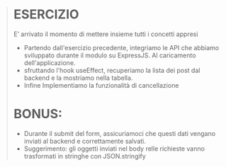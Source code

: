 ># ESERCIZIO
>
>E’ arrivato il momento di mettere insieme tutti i concetti appresi 
>- Partendo dall'esercizio precedente, integriamo le API che abbiamo sviluppato durante il modulo su ExpressJS. Al caricamento dell'applicazione.
>- sfruttando l'hook useEffect, recuperiamo la lista dei post dal backend e la mostriamo nella tabella.
>- Infine Implementiamo la funzionalità di cancellazione
>
># BONUS:
>- Durante il submit del form, assicuriamoci che questi dati vengano inviati al backend e correttamente salvati.
>- Suggerimento: gli oggetti inviati nel body relle richieste vanno trasformati in stringhe con  JSON.stringify